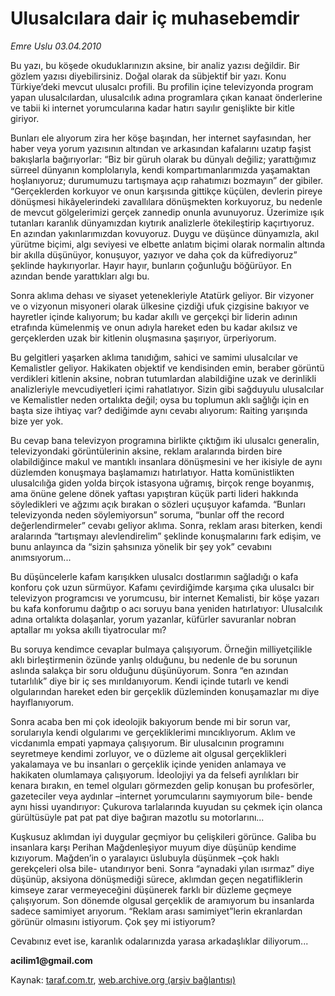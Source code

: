 # Ulusalcılara dair iç muhasebemdir

*Emre Uslu 03.04.2010*

<div class="yazi"><p>Bu yazı, bu köşede okuduklarınızın aksine, bir analiz yazısı değildir. Bir gözlem yazısı diyebilirsiniz. Doğal olarak da sübjektif bir yazı. Konu Türkiye’deki mevcut ulusalcı profili. Bu profilin içine televizyonda program yapan ulusalcılardan, ulusalcılık adına programlara çıkan kanaat önderlerine ve tabii ki internet yorumcularına kadar hatırı sayılır genişlikte bir kitle giriyor. </p>
<p>Bunları ele alıyorum zira her köşe başından, her internet sayfasından, her haber veya yorum yazısının altından ve arkasından kafalarını uzatıp faşist bakışlarla bağırıyorlar: “Biz bir güruh olarak bu dünyalı değiliz; yarattığımız sürreel dünyanın komplolarıyla, kendi kompartımanlarımızda yaşamaktan hoşlanıyoruz; durumumuzu tartışmaya açıp rahatımızı bozmayın” der gibiler. “Gerçeklerden korkuyor ve onun karşısında gittikçe küçülen, devlerin pireye dönüşmesi hikâyelerindeki zavallılara dönüşmekten korkuyoruz, bu nedenle de mevcut gölgelerimizi gerçek zannedip onunla avunuyoruz. Üzerimize ışık tutanları karanlık dünyamızdan kıytırık analizlerle ötekileştirip kaçırtıyoruz. En azından yakınlarımızdan kovuyoruz. Duygu ve düşünce dünyamızla, akıl yürütme biçimi, algı seviyesi ve elbette anlatım biçimi olarak normalin altında bir akılla düşünüyor, konuşuyor, yazıyor ve daha çok da küfrediyoruz” şeklinde haykırıyorlar. Hayır hayır, bunların çoğunluğu böğürüyor. En azından bende yarattıkları algı bu. </p>
<p>Sonra aklıma dehası ve siyaset yetenekleriyle Atatürk geliyor. Bir vizyoner ve o vizyonun misyoneri olarak ülkesine çizdiği ufuk çizgisine bakıyor ve hayretler içinde kalıyorum; bu kadar akıllı ve gerçekçi bir liderin adının etrafında kümelenmiş ve onun adıyla hareket eden bu kadar akılsız ve gerçeklerden uzak bir kitlenin oluşmasına şaşırıyor, ürperiyorum.</p>
<p>Bu gelgitleri yaşarken aklıma tanıdığım, sahici ve samimi ulusalcılar ve Kemalistler geliyor. Hakikaten objektif ve kendisinden emin, beraber görüntü verdikleri kitlenin aksine, nobran tutumlardan alabildiğine uzak ve derinlikli analizleriyle mevcudiyetleri içimi rahatlatıyor. Sizin gibi sağduyulu ulusalcılar ve Kemalistler neden ortalıkta değil; oysa bu toplumun aklı sağlığı için en başta size ihtiyaç var? dediğimde aynı cevabı alıyorum: Raiting yarışında bize yer yok.</p>
<p>Bu cevap bana televizyon programına birlikte çıktığım iki ulusalcı generalin, televizyondaki görüntülerinin aksine, reklam aralarında birden bire olabildiğince makul ve mantıklı insanlara dönüşmesini ve her ikisiyle de aynı düzlemden konuşmaya başlamamızı hatırlatıyor. Hatta komünistlikten ulusalcılığa giden yolda birçok istasyona uğramış, birçok renge boyanmış, ama önüne gelene dönek yaftası yapıştıran küçük parti lideri hakkında söyledikleri ve ağzımı açık bırakan o sözleri uçuşuyor kafamda. “Bunları televizyonda neden söylemiyorsun” soruma, “bunlar off the record değerlendirmeler” cevabı geliyor aklıma. Sonra, reklam arası biterken, kendi aralarında “tartışmayı alevlendirelim” şeklinde konuşmalarını fark edişim, ve bunu anlayınca da “sizin şahsınıza yönelik bir şey yok” cevabını anımsıyorum... </p>
<p>Bu düşüncelerle kafam karışıkken ulusalcı dostlarımın sağladığı o kafa konforu çok uzun sürmüyor. Kafamı çevirdiğimde karşıma çıka ulusalcı bir televizyon programcısı ve yorumcusu, bir internet Kemalisti, bir köşe yazarı bu kafa konforumu dağıtıp o acı soruyu bana yeniden hatırlatıyor: Ulusalcılık adına ortalıkta dolaşanlar, yorum yazanlar, küfürler savuranlar nobran aptallar mı yoksa akıllı tiyatrocular mı?</p>
<p>Bu soruya kendimce cevaplar bulmaya çalışıyorum. Örneğin milliyetçilikle aklı birleştirmenin özünde yanlış olduğunu, bu nedenle de bu sorunun aslında salakça bir soru olduğunu düşünüyorum. Sonra “en azından tutarlılık” diye bir iç ses mırıldanıyorum. Kendi içinde tutarlı ve kendi olgularından hareket eden bir gerçeklik düzleminden konuşamazlar mı diye hayıflanıyorum. </p>
<p>Sonra acaba ben mi çok ideolojik bakıyorum bende mi bir sorun var, sorularıyla kendi olgularımı ve gerçekliklerimi mıncıklıyorum. Aklım ve vicdanımla empati yapmaya çalışıyorum. Bir ulusalcının programını seyretmeye kendimi zorluyor, ve o düzleme ait olgusal gerçeklikleri yakalamaya ve bu insanları o gerçeklik içinde yeniden anlamaya ve hakikaten olumlamaya çalışıyorum. İdeolojiyi ya da felsefi ayrılıkları bir kenara bırakın, en temel olguları görmezden gelip konuşan bu profesörler, gazeteciler veya aydınlar –internet yorumcularını saymıyorum bile- bende aynı hissi uyandırıyor: Çukurova tarlalarında kuyudan su çekmek için olanca gürültüsüyle pat pat pat diye bağıran mazotlu su motorlarını... </p>
<p>Kuşkusuz aklımdan iyi duygular geçmiyor bu çelişkileri görünce. Galiba bu insanlara karşı Perihan Mağdenleşiyor muyum diye düşünüp kendime kızıyorum. Mağden’in o yaralayıcı üslubuyla düşünmek –çok haklı gerekçeleri olsa bile- utandırıyor beni. Sonra “aynadaki yılan ısırmaz” diye düşünüp, aksiyona dönüşmediği sürece, aklımdan geçen negatifliklerin kimseye zarar vermeyeceğini düşünerek farklı bir düzleme geçmeye çalışıyorum. Son dönemde olgusal gerçeklik de aramıyorum bu insanlarda sadece samimiyet arıyorum. “Reklam arası samimiyet”lerin ekranlardan görünür olmasını istiyorum. Çok şey mi istiyorum? </p>
<p>Cevabınız evet ise, karanlık odalarınızda yarasa arkadaşlıklar diliyorum...</p>
<p><b>acilim1@gmail.com</b></p></div>

Kaynak: [taraf.com.tr](http://www.taraf.com.tr:80/makale/10744.htm), [web.archive.org (arşiv bağlantısı)](http://web.archive.org/web/20100406164425/http://www.taraf.com.tr:80/makale/10744.htm)
